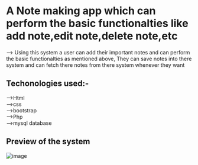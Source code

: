 # A Note making app which can perform the basic functionalties like add note,edit note,delete note,etc
--> Using this system a user can add their important notes and can perform the basic functionalties as mentioned above,
     They can save notes into there system and can fetch there notes from there system whenever they want
## Techonologies used:-
  -->Html<br>
  -->css<br>
  -->bootstrap<br>
  -->Php<br>
  -->mysql database
  ## Preview of the system
  ![image](https://github.com/omsingh4321/Notes/assets/110286904/1e43a004-8794-4d21-b3af-eb028d7eada0)

